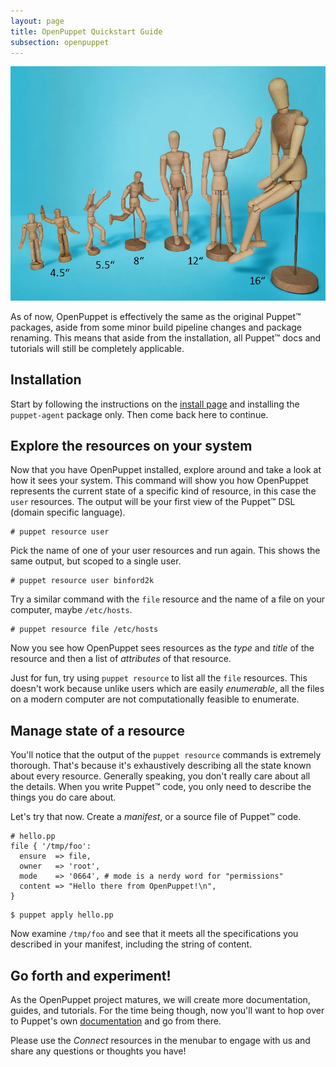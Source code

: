 ```yaml
---
layout: page
title: OpenPuppet Quickstart Guide
subsection: openpuppet
---
```


<img class="float-end w-33 mx-5 img-thumbnail shadow-lg" src="/static/images/openpuppet/manikin.png" />

As of now, OpenPuppet is effectively the same as the original Puppet™️ packages,
aside from some minor build pipeline changes and package renaming. This means
that aside from the installation, all Puppet™️ docs and tutorials will still be
completely applicable.

## Installation

Start by following the instructions on the [install page](/openpuppet/install)
and installing the `puppet-agent` package only. Then come back here to continue.

## Explore the resources on your system

Now that you have OpenPuppet installed, explore around and take a look at how it
sees your system. This command will show you how OpenPuppet represents the current
state of a specific kind of resource, in this case the `user` resources. The
output will be your first view of the Puppet™️ DSL (domain specific language).

```
# puppet resource user
```

Pick the name of one of your user resources and run again. This shows the same
output, but scoped to a single user.

```
# puppet resource user binford2k
```

Try a similar command with the `file` resource and the name of a file on your
computer, maybe `/etc/hosts`.

```
# puppet resource file /etc/hosts
```

Now you see how OpenPuppet sees resources as the *type* and *title* of the
resource and then a list of *attributes* of that resource.

Just for fun, try using `puppet resource` to list all the `file` resources. This
doesn't work because unlike users which are easily *enumerable*, all the files
on a modern computer are not computationally feasible to enumerate.

## Manage state of a resource

You'll notice that the output of the `puppet resource` commands is extremely
thorough. That's because it's exhaustively describing all the state known about
every resource. Generally speaking, you don't really care about all the details.
When you write Puppet™️ code, you only need to describe the things you do care
about.

Let's try that now. Create a *manifest*, or a source file of Puppet™️ code.

``` puppet
# hello.pp
file { '/tmp/foo':
  ensure  => file,
  owner   => 'root',
  mode    => '0664', # mode is a nerdy word for "permissions"
  content => "Hello there from OpenPuppet!\n",
}
```

```
$ puppet apply hello.pp
```

Now examine `/tmp/foo` and see that it meets all the specifications you described
in your manifest, including the string of content.

## Go forth and experiment!

As the OpenPuppet project matures, we will create more documentation, guides, and
tutorials. For the time being though, now you'll want to hop over to Puppet's own
[documentation](http://puppet.com/docs) and go from there.

Please use the *Connect* resources in the menubar to engage with us and share
any questions or thoughts you have!
